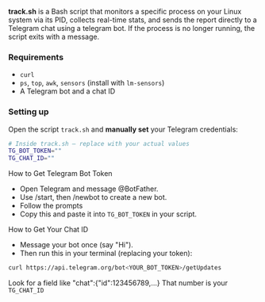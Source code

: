 **track.sh** is a Bash script that monitors a specific process on your Linux
system via its PID, collects real-time stats, and sends the report directly to a
Telegram chat using a telegram bot. If the process is no longer running, the script
exits with a message.

### Requirements

- `curl`
- `ps`, `top`, `awk`, `sensors` (install with `lm-sensors`)
- A Telegram bot and a chat ID

### Setting up
Open the script `track.sh` and **manually set** your Telegram credentials:

```bash
# Inside track.sh — replace with your actual values
TG_BOT_TOKEN=""
TG_CHAT_ID=""
```

How to Get Telegram Bot Token
- Open Telegram and message @BotFather.
- Use /start, then /newbot to create a new bot.
- Follow the prompts
- Copy this and paste it into `TG_BOT_TOKEN` in your script.

How to Get Your Chat ID
- Message your bot once (say "Hi").
- Then run this in your terminal (replacing your token):
```bash
curl https://api.telegram.org/bot<YOUR_BOT_TOKEN>/getUpdates
```
Look for a field like "chat":{"id":123456789,...}
That number is your `TG_CHAT_ID`
